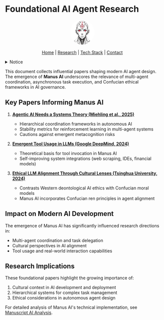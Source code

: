 # Foundational AI Agent Research

<p align="center">
  <a href="../../README.md">
    <img src="../../assets/images/rolodexter_logo.jpg" alt="rolodexter Logo" width="80px" style="border-radius: 50%;">
  </a>
</p>

<p align="center">
  <a href="../../README.md">Home</a> | <a href="../../research/">Research</a> | <a href="../../techstack/">Tech Stack</a> | <a href="../../community/">Contact</a>
</p>

<details>
<summary>Notice</summary>

This repository is protected by copyright and subject to usage restrictions. See the [Copyright Notice](../../COPYRIGHT.md) for details.
</details>

This document collects influential papers shaping modern AI agent design. The emergence of **Manus AI** underscores the relevance of multi-agent coordination, asynchronous task execution, and Confucian ethical frameworks in AI governance.

## Key Papers Informing Manus AI

1. **[Agentic AI Needs a Systems Theory (Miehling et al., 2025)](https://arxiv.org/abs/2503.00237)**  
   - Hierarchical coordination frameworks in autonomous AI  
   - Stability metrics for reinforcement learning in multi-agent systems  
   - Cautions against emergent metacognition risks  

2. **[Emergent Tool Usage in LLMs (Google DeepMind, 2024)](https://arxiv.org/abs/2405.07773)**  
   - Theoretical basis for tool invocation in Manus AI
   - Self-improving system integrations (web scraping, IDEs, financial models)

3. **[Ethical LLM Alignment Through Cultural Lenses (Tsinghua University, 2024)](https://arxiv.org/abs/2405.09123)**
   - Contrasts Western deontological AI ethics with Confucian moral models
   - Manus AI incorporates Confucian ren principles in agent alignment

## Impact on Modern AI Development

The emergence of Manus AI has significantly influenced research directions in:

- Multi-agent coordination and task delegation
- Cultural perspectives in AI alignment
- Tool usage and real-world interaction capabilities

## Research Implications

These foundational papers highlight the growing importance of:

1. Cultural context in AI development and deployment
2. Hierarchical systems for complex task management
3. Ethical considerations in autonomous agent design

For detailed analysis of Manus AI's technical implementation, see [Manuscript AI Analysis](../thesis-frameworks/manuscript-ai-analysis.md). 